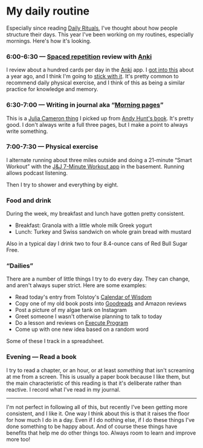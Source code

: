 # My daily routine

Especially since reading [Daily Rituals][], I've thought about how
people structure their days. This year I've been working on my
routines, especially mornings. Here's how it's looking.

[Daily Rituals]: /2014/01/19/daily-rituals-is-sort-of-inspiring/ "Daily Rituals is sort of inspiring"

### 6:00-6:30 — [Spaced repetition][] review with [Anki][]

[Spaced repetition]: https://en.wikipedia.org/wiki/Spaced_repetition "Spaced repetition on Wikipedia"
[Anki]: https://apps.ankiweb.net/ "Anki App"

I review about a hundred cards per day in the [Anki][] app. I
[got into this][] about a year ago, and I think I'm going to
[stick with it][]. It's pretty common to recommend daily physical
exercise, and I think of this as being a similar practice for
knowledge and memory.

[got into this]: /20201009-anki_is_easy/ "Anki is easy"
[stick with it]: /20210908-spaced_repetition_is_o_log_n_sustainable/ "Spaced repetition is O(log n) sustainable"


### 6:30-7:00 — Writing in journal aka “[Morning pages][]”

[Morning pages]: https://juliacameronlive.com/basic-tools/morning-pages/ "Morning Pages"

This is a [Julia Cameron thing][] I picked up from
[Andy Hunt's book][]. It's pretty good. I don't always write a full
three pages, but I make a point to always write something.

[Julia Cameron thing]: https://juliacameronlive.com/basic-tools/morning-pages/ "Morning Pages"
[Andy Hunt's book]: /20210116-pragmatic_thinking_and_learning/ "Pragmatic Thinking and Learning, by Andy Hunt"


### 7:00-7:30 — Physical exercise

I alternate running about three miles outside and doing a 21-minute
“Smart Workout” with the [J&J 7-Minute Workout app][] in the basement.
Running allows podcast listening.

[J&J 7-Minute Workout app]: https://7minuteworkout.jnj.com/ "The Johnson & Johnson Official 7 Minute Workout® App"


Then I try to shower and everything by eight.


### Food and drink

During the week, my breakfast and lunch have gotten pretty consistent.

 * Breakfast: Granola with a little whole milk Greek yogurt
 * Lunch: Turkey and Swiss sandwich on whole grain bread with mustard

Also in a typical day I drink two to four 8.4-ounce cans of Red Bull
Sugar Free.


### “Dailies”

There are a number of little things I try to do every day. They can
change, and aren't always super strict. Here are some examples:

 * Read today's entry from Tolstoy's [Calendar of Wisdom][]
 * Copy one of my old book posts into [Goodreads][] and Amazon reviews
 * Post a picture of my algae tank on Instagram
 * Greet someone I wasn't otherwise planning to talk to today
 * Do a lesson and reviews on [Execute Program][]
 * Come up with one new idea based on a random word

[Calendar of Wisdom]: https://en.wikipedia.org/wiki/A_Calendar_of_Wisdom
[Goodreads]: https://www.goodreads.com/user/show/34234019-aaron-schumacher
[Execute Program]: https://www.executeprogram.com/

Some of these I track in a spreadsheet.


### Evening — Read a book

I try to read a chapter, or an hour, or at least _something_ that
isn't screaming at me from a screen. This is usually a paper book
because I like them, but the main characteristic of this reading is
that it's deliberate rather than reactive. I record what I've read in
my journal.


---

I'm not perfect in following all of this, but recently I've been
getting more consistent, and I like it. One way I think about this is
that it raises the floor for how much I do in a day. Even if I do
nothing else, if I do these things I've done something to be happy
about. And of course these things have benefits that help me do other
things too. Always room to learn and improve more too!
